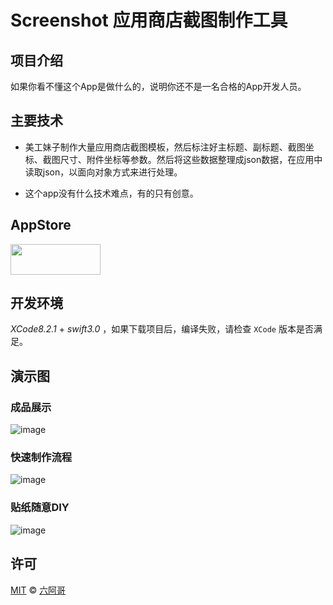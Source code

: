 # Screenshot 应用商店截图制作工具

## 项目介绍

如果你看不懂这个App是做什么的，说明你还不是一名合格的App开发人员。

## 主要技术

- 美工妹子制作大量应用商店截图模板，然后标注好主标题、副标题、截图坐标、截图尺寸、附件坐标等参数。然后将这些数据整理成json数据，在应用中读取json，以面向对象方式来进行处理。

- 这个app没有什么技术难点，有的只有创意。

## AppStore

<a target='_blank' href='https://itunes.apple.com/app/id1205269443'>
<img src='http://ww2.sinaimg.cn/large/0060lm7Tgw1f1hgrs1ebwj308102q0sp.jpg' width='144' height='49' />
</a>

## 开发环境

*XCode8.2.1* + *swift3.0* ，如果下载项目后，编译失败，请检查 `XCode` 版本是否满足。

## 演示图

### 成品展示

![image](https://github.com/6ag/AppScreenshots/blob/master/Show/1.jpg)

### 快速制作流程

![image](https://github.com/6ag/AppScreenshots/blob/master/Show/2.gif)

### 贴纸随意DIY

![image](https://github.com/6ag/AppScreenshots/blob/master/Show/3.gif)

## 许可

[MIT](https://raw.githubusercontent.com/Finb/V2ex-Swift/master/LICENSE) © [六阿哥](https://github.com/6ag)


